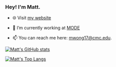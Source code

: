 ### Hey! I'm Matt.

- 🌐 Visit [my website](https://mattthewong.com)

- 🤖 I’m currently working at [MODE](https://www.tinkermode.com/)

- 📫 You can reach me here: mwong17@cmc.edu.

[![Matt's GitHub stats](https://github-readme-stats.vercel.app/api?username=mattthewong&count_private=true&show_icons=true&theme=swift)](https://github.com/anuraghazra/github-readme-stats)

[![Matt's Top Langs](https://github-readme-stats.vercel.app/api/top-langs/?username=mattthewong&theme=swift)](https://github.com/anuraghazra/github-readme-stats)

<!--
**mattthewong/mattthewong** is a ✨ _special_ ✨ repository because its `README.md` (this file) appears on your GitHub profile.

Here are some ideas to get you started:

- 🔭 I’m currently working on ...
- 🌱 I’m currently learning ...
- 👯 I’m looking to collaborate on ...
- 🤔 I’m looking for help with ...
- 💬 Ask me about ...
- 📫 How to reach me: ...
- 😄 Pronouns: ...
- ⚡ Fun fact: ...
-->
